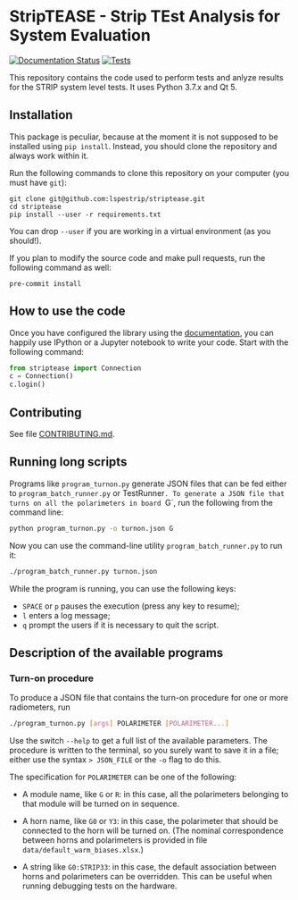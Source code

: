 # StripTEASE - Strip TEst Analysis for System Evaluation

[![Documentation Status](https://readthedocs.org/projects/striptease/badge/?version=latest)](https://striptease.readthedocs.io/en/latest/?badge=latest)
[![Tests](https://github.com/lspestrip/striptease/workflows/Tests/badge.svg?branch=master&event=push)](https://github.com/lspestrip/striptease/actions?query=workflow%3ATests+branch%3Amaster)


This repository contains the code used to perform tests and anlyze results for
the STRIP system level tests. It uses Python 3.7.x and Qt 5.

## Installation

This package is peculiar, because at the moment it is not supposed to be installed using `pip install`. Instead, you should clone the repository and always work within it.

Run the following commands to clone this repository on your computer (you must have `git`):

    git clone git@github.com:lspestrip/striptease.git
    cd striptease
    pip install --user -r requirements.txt

You can drop `--user` if you are working in a virtual environment (as you should!).

If you plan to modify the source code and make pull requests, run the following command as well:

    pre-commit install

## How to use the code

Once you have configured the library using the
[documentation](https://striptease.readthedocs.io/en/latest/authentication.html),
you can happily use IPython or a Jupyter notebook to write your code.
Start with the following command:

```python
from striptease import Connection
c = Connection()
c.login()
```

## Contributing

See file
[CONTRIBUTING.md](https://github.com/lspestrip/striptease/blob/master/CONTRIBUTING.md).

## Running long scripts

Programs like `program_turnon.py` generate JSON files that can be fed either to `program_batch_runner.py` or TestRunner`. To generate a JSON file that turns on all the polarimeters in board `G`, run the following from the command line:

```bash
python program_turnon.py -o turnon.json G
```

Now you can use the command-line utility `program_batch_runner.py` to run it:

```bash
./program_batch_runner.py turnon.json
```

While the program is running, you can use the following keys:

- `SPACE` or `p` pauses the execution (press any key to resume);
- `l` enters a log message;
- `q` prompt the users if it is necessary to quit the script.


## Description of the available programs

### Turn-on procedure

To produce a JSON file that contains the turn-on procedure for one or more radiometers, run

```bash
./program_turnon.py [args] POLARIMETER [POLARIMETER...]
```

Use the switch `--help` to get a full list of the available parameters. The procedure is written to the terminal, so you surely want to save it in a file; either use the syntax `> JSON_FILE` or the `-o` flag to do this.

The specification for `POLARIMETER` can be one of the following:

- A module name, like `G` or `R`: in this case, all the polarimeters belonging to that module will be turned on in sequence.

- A horn name, like `G0` or `Y3`: in this case, the polarimeter that should be connected to the horn will be turned on. (The nominal correspondence between horns and polarimeters is provided in file `data/default_warm_biases.xlsx`.)

- A string like `G0:STRIP33`: in this case, the default association between horns and polarimeters can be overridden. This can be useful when running debugging tests on the hardware.
